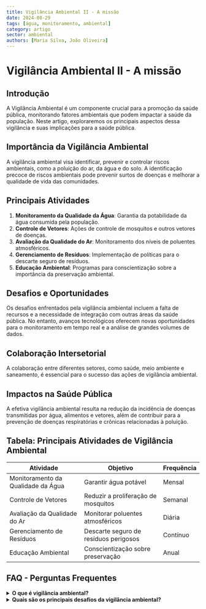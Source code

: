 ```yaml
---
title: Vigilância Ambiental II - A missão
date: 2024-08-29
tags: [água, monitoramento, ambiental]
category: artigo
sector: ambiental
authors: [Maria Silva, João Oliveira]
---
```


# Vigilância Ambiental II - A missão

## Introdução
A Vigilância Ambiental é um componente crucial para a promoção da saúde pública, monitorando fatores ambientais que podem impactar a saúde da população. Neste artigo, exploraremos os principais aspectos dessa vigilância e suas implicações para a saúde pública.

## Importância da Vigilância Ambiental
A vigilância ambiental visa identificar, prevenir e controlar riscos ambientais, como a poluição do ar, da água e do solo. A identificação precoce de riscos ambientais pode prevenir surtos de doenças e melhorar a qualidade de vida das comunidades.

## Principais Atividades
1. **Monitoramento da Qualidade da Água**: Garantia da potabilidade da água consumida pela população.
2. **Controle de Vetores**: Ações de controle de mosquitos e outros vetores de doenças.
3. **Avaliação da Qualidade do Ar**: Monitoramento dos níveis de poluentes atmosféricos.
4. **Gerenciamento de Resíduos**: Implementação de políticas para o descarte seguro de resíduos.
5. **Educação Ambiental**: Programas para conscientização sobre a importância da preservação ambiental.

## Desafios e Oportunidades
Os desafios enfrentados pela vigilância ambiental incluem a falta de recursos e a necessidade de integração com outras áreas da saúde pública. No entanto, avanços tecnológicos oferecem novas oportunidades para o monitoramento em tempo real e a análise de grandes volumes de dados.

## Colaboração Intersetorial
A colaboração entre diferentes setores, como saúde, meio ambiente e saneamento, é essencial para o sucesso das ações de vigilância ambiental.

## Impactos na Saúde Pública
A efetiva vigilância ambiental resulta na redução da incidência de doenças transmitidas por água, alimentos e vetores, além de contribuir para a prevenção de doenças respiratórias e crônicas relacionadas à poluição.

## Tabela: Principais Atividades de Vigilância Ambiental
| Atividade                    | Objetivo                                  | Frequência |
|------------------------------|-------------------------------------------|------------|
| Monitoramento da Qualidade da Água | Garantir água potável                    | Mensal     |
| Controle de Vetores           | Reduzir a proliferação de mosquitos       | Semanal    |
| Avaliação da Qualidade do Ar  | Monitorar poluentes atmosféricos          | Diária     |
| Gerenciamento de Resíduos     | Descarte seguro de resíduos perigosos     | Contínuo   |
| Educação Ambiental           | Conscientização sobre preservação         | Anual      |

## FAQ - Perguntas Frequentes

<details>
<summary><strong>O que é vigilância ambiental?</strong></summary>
<p>
A vigilância ambiental é o monitoramento e controle de fatores ambientais que podem impactar a saúde da população, como a qualidade da água, do ar e a presença de vetores de doenças.
</p>
</details>

<details>
<summary><strong>Quais são os principais desafios da vigilância ambiental?</strong></summary>
<p>
Os principais desafios incluem a escassez de recursos, a necessidade de capacitação e a integração entre setores.
</p>
</details>
